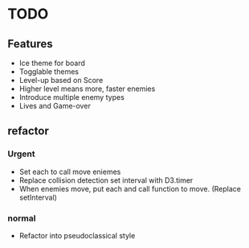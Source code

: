 # TODO


## Features
  - Ice theme for board
  - Togglable themes
  - Level-up based on Score
  - Higher level means more, faster enemies
  - Introduce multiple enemy types
  - Lives and Game-over

## refactor

### Urgent
  - Set each to call move eniemes
  - Replace collision detection set interval with D3.timer
  - When enemies move, put each and call function to move. (Replace setInterval)

### normal
  - Refactor into pseudoclassical style

